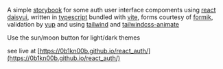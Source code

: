 A simple [storybook](https://storybook.js.org/) for some auth user interface compoments using [react daisyui](https://react.daisyui.com/), written in [typescript](https://www.typescriptlang.org/) bundled with [vite](vitejs.dev), forms courtesy of [formik](https://formik.org/), validation by [yup](https://github.com/jquense/yup) and using [tailwind](https://tailwindcss.com/) and [tailwindcss-animate](https://www.npmjs.com/package/tailwindcss-animate#changing-animation-delay)

Use the sun/moon button for light/dark themes

see live at [https://0b1kn00b.github.io/react_auth/](https://0b1kn00b.github.io/react_auth/)

